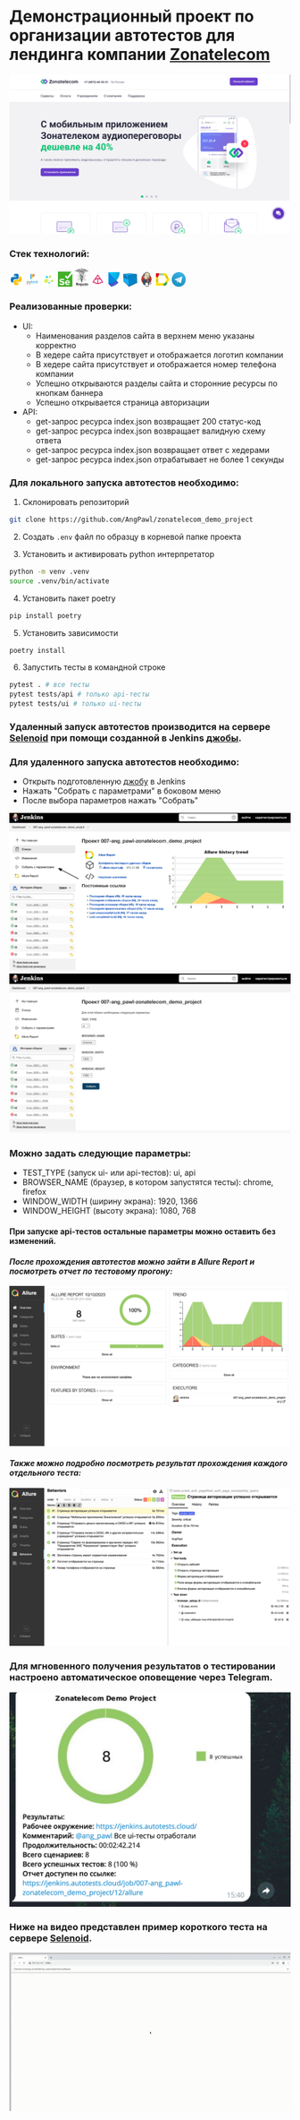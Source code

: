 # Демонстрационный проект по организации автотестов для лендинга компании <a target="_blank" href="https://www.zonatelecom.ru/">Zonatelecom</a>

![This is an image](design/images/company.png)

### Стек технологий:
<code><img width="5%" title="Python" src="design/icons/python.png"></code>
<code><img width="5%" title="Pytest" src="design/icons/pytest.png"></code>
<code><img width="5%" title="Selene" src="design/icons/selene.png"></code>
<code><img width="5%" title="Selenium" src="design/icons/selenium.png"></code>
<code><img width="5%" title="Requests" src="design/icons/requests.png"></code>
<code><img width="5%" title="Pydantic" src="design/icons/pydantic.png"></code>
<code><img width="5%" title="Poetry" src="design/icons/poetry.png"></code>
<code><img width="5%" title="Selenoid" src="design/icons/selenoid.png"></code>
<code><img width="5%" title="Jenkins" src="design/icons/jenkins.png"></code>
<code><img width="5%" title="Allure-report" src="design/icons/allure_report.png"></code>
<code><img width="5%" title="Telegram" src="design/icons/tg.png"></code>

### Реализованные проверки:
- UI:
  - Наименования разделов сайта в верхнем меню указаны корректно
  - В хедере сайта присутствует и отображается логотип компании
  - В хедере сайта присутствует и отображается номер телефона компании
  - Успешно открываются разделы сайта и сторонние ресурсы по кнопкам баннера
  - Успешно открывается страница авторизации
- API:
  - get-запрос ресурса index.json возвращает 200 статус-код
  - get-запрос ресурса index.json возвращает валидную схему ответа
  - get-запрос ресурса index.json возвращает ответ с хедерами
  - get-запрос ресурса index.json отрабатывает не более 1 секунды

### Для локального запуска автотестов необходимо:

1. Склонировать репозиторий

```bash
git clone https://github.com/AngPawl/zonatelecom_demo_project
```

2. Создать `.env` файл по образцу в корневой папке проекта

3. Установить и активировать python интерпретатор

```bash
python -m venv .venv
source .venv/bin/activate
```

4. Установить пакет poetry

```bash
pip install poetry
```

5. Установить зависимости

```bash
poetry install
```

6. Запустить тесты в командной строке

```bash
pytest . # все тесты
pytest tests/api # только api-тесты
pytest tests/ui # только ui-тесты
```

### Удаленный запуск автотестов производится на сервере <a target="_blank" href="https://selenoid.autotests.cloud/#/">Selenoid</a> при помощи созданной в Jenkins <a target="_blank" href="https://jenkins.autotests.cloud/job/007-ang_pawl-zonatelecom_demo_project/">джобы</a>.

### Для удаленного запуска автотестов необходимо:
- Открыть подготовленную <a target="_blank" href="https://jenkins.autotests.cloud/job/007-ang_pawl-zonatelecom_demo_projec">джобу</a> в Jenkins
- Нажать "Собрать с параметрами" в боковом меню
- После выбора параметров нажать "Собрать"

![This is an image](design/images/job-launch1.png)
![This is an image](design/images/job-launch2.png)

### Можно задать следующие параметры:
- TEST_TYPE (запуск ui- или api-тестов): ui, api
- BROWSER_NAME (браузер, в котором запустятся тесты): chrome, firefox
- WINDOW_WIDTH (ширину экрана): 1920, 1366
- WINDOW_HEIGHT (высоту экрана): 1080, 768
#### При запуске api-тестов остальные параметры можно оставить без изменений.

#### *После прохождения автотестов можно зайти в Allure Report и посмотреть отчет по тестовому прогону:*

![This is an image](design/images/allure-results1.png)

#### *Также можно подробно посмотреть результат прохождения каждого отдельного теста:*

![This is an image](design/images/allure-results2.png)

### Для мгновенного получения результатов о тестировании настроено автоматическое оповещение через Telegram.
![This is an image](design/images/tg.png)

### Ниже на видео представлен пример короткого теста на сервере <a target="_blank" href="https://selenoid.autotests.cloud/#/">Selenoid</a>.
![Watch the video](design/video/test.gif)


